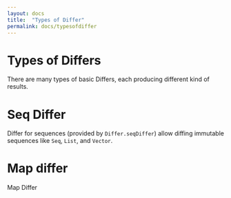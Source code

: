 ```yaml
---
layout: docs
title:  "Types of Differ"
permalink: docs/typesofdiffer
---
```


# Types of Differs

There are many types of basic Differs, each producing different kind of results.

# Seq Differ

Differ for sequences (provided by `Differ.seqDiffer`) allow diffing immutable sequences like `Seq`, `List`, and `Vector`.

# Map differ

Map Differ
